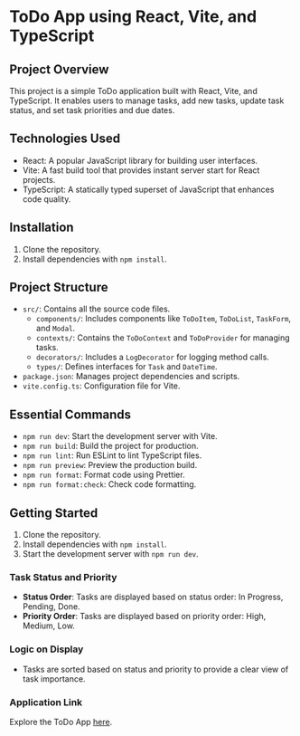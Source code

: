 # ToDo App using React, Vite, and TypeScript

## Project Overview
This project is a simple ToDo application built with React, Vite, and TypeScript. It enables users to manage tasks, add new tasks, update task status, and set task priorities and due dates.

## Technologies Used
- React: A popular JavaScript library for building user interfaces.
- Vite: A fast build tool that provides instant server start for React projects.
- TypeScript: A statically typed superset of JavaScript that enhances code quality.

## Installation
1. Clone the repository.
2. Install dependencies with `npm install`.

## Project Structure
- `src/`: Contains all the source code files.
  - `components/`: Includes components like `ToDoItem`, `ToDoList`, `TaskForm`, and `Modal`.
  - `contexts/`: Contains the `ToDoContext` and `ToDoProvider` for managing tasks.
  - `decorators/`: Includes a `LogDecorator` for logging method calls.
  - `types/`: Defines interfaces for `Task` and `DateTime`.
- `package.json`: Manages project dependencies and scripts.
- `vite.config.ts`: Configuration file for Vite.

## Essential Commands
- `npm run dev`: Start the development server with Vite.
- `npm run build`: Build the project for production.
- `npm run lint`: Run ESLint to lint TypeScript files.
- `npm run preview`: Preview the production build.
- `npm run format`: Format code using Prettier.
- `npm run format:check`: Check code formatting.

## Getting Started
1. Clone the repository.
2. Install dependencies with `npm install`.
3. Start the development server with `npm run dev`.

### Task Status and Priority
- **Status Order**: Tasks are displayed based on status order: In Progress, Pending, Done.
- **Priority Order**: Tasks are displayed based on priority order: High, Medium, Low.

### Logic on Display
- Tasks are sorted based on status and priority to provide a clear view of task importance.

### Application Link
Explore the ToDo App [here](https://typescript-project-neon.vercel.app).